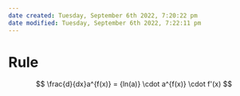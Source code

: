 ```yaml
---
date created: Tuesday, September 6th 2022, 7:20:22 pm
date modified: Tuesday, September 6th 2022, 7:22:11 pm
---
```


# Rule

$$ \frac{d}{dx}a^{f(x)} = {ln(a)} \cdot a^{f(x)} \cdot f'(x) $$
